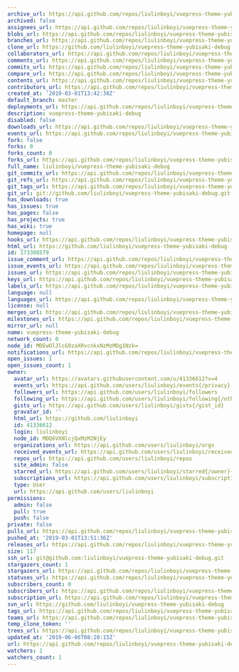 ```yaml
---
archive_url: https://api.github.com/repos/liulinboyi/vuepress-theme-yubisaki-debug/{archive_format}{/ref}
archived: false
assignees_url: https://api.github.com/repos/liulinboyi/vuepress-theme-yubisaki-debug/assignees{/user}
blobs_url: https://api.github.com/repos/liulinboyi/vuepress-theme-yubisaki-debug/git/blobs{/sha}
branches_url: https://api.github.com/repos/liulinboyi/vuepress-theme-yubisaki-debug/branches{/branch}
clone_url: https://github.com/liulinboyi/vuepress-theme-yubisaki-debug.git
collaborators_url: https://api.github.com/repos/liulinboyi/vuepress-theme-yubisaki-debug/collaborators{/collaborator}
comments_url: https://api.github.com/repos/liulinboyi/vuepress-theme-yubisaki-debug/comments{/number}
commits_url: https://api.github.com/repos/liulinboyi/vuepress-theme-yubisaki-debug/commits{/sha}
compare_url: https://api.github.com/repos/liulinboyi/vuepress-theme-yubisaki-debug/compare/{base}...{head}
contents_url: https://api.github.com/repos/liulinboyi/vuepress-theme-yubisaki-debug/contents/{+path}
contributors_url: https://api.github.com/repos/liulinboyi/vuepress-theme-yubisaki-debug/contributors
created_at: '2019-03-01T13:42:38Z'
default_branch: master
deployments_url: https://api.github.com/repos/liulinboyi/vuepress-theme-yubisaki-debug/deployments
description: vuepress-theme-yubisaki-debug
disabled: false
downloads_url: https://api.github.com/repos/liulinboyi/vuepress-theme-yubisaki-debug/downloads
events_url: https://api.github.com/repos/liulinboyi/vuepress-theme-yubisaki-debug/events
fork: false
forks: 0
forks_count: 0
forks_url: https://api.github.com/repos/liulinboyi/vuepress-theme-yubisaki-debug/forks
full_name: liulinboyi/vuepress-theme-yubisaki-debug
git_commits_url: https://api.github.com/repos/liulinboyi/vuepress-theme-yubisaki-debug/git/commits{/sha}
git_refs_url: https://api.github.com/repos/liulinboyi/vuepress-theme-yubisaki-debug/git/refs{/sha}
git_tags_url: https://api.github.com/repos/liulinboyi/vuepress-theme-yubisaki-debug/git/tags{/sha}
git_url: git://github.com/liulinboyi/vuepress-theme-yubisaki-debug.git
has_downloads: true
has_issues: true
has_pages: false
has_projects: true
has_wiki: true
homepage: null
hooks_url: https://api.github.com/repos/liulinboyi/vuepress-theme-yubisaki-debug/hooks
html_url: https://github.com/liulinboyi/vuepress-theme-yubisaki-debug
id: 173308579
issue_comment_url: https://api.github.com/repos/liulinboyi/vuepress-theme-yubisaki-debug/issues/comments{/number}
issue_events_url: https://api.github.com/repos/liulinboyi/vuepress-theme-yubisaki-debug/issues/events{/number}
issues_url: https://api.github.com/repos/liulinboyi/vuepress-theme-yubisaki-debug/issues{/number}
keys_url: https://api.github.com/repos/liulinboyi/vuepress-theme-yubisaki-debug/keys{/key_id}
labels_url: https://api.github.com/repos/liulinboyi/vuepress-theme-yubisaki-debug/labels{/name}
language: null
languages_url: https://api.github.com/repos/liulinboyi/vuepress-theme-yubisaki-debug/languages
license: null
merges_url: https://api.github.com/repos/liulinboyi/vuepress-theme-yubisaki-debug/merges
milestones_url: https://api.github.com/repos/liulinboyi/vuepress-theme-yubisaki-debug/milestones{/number}
mirror_url: null
name: vuepress-theme-yubisaki-debug
network_count: 0
node_id: MDEwOlJlcG9zaXRvcnkxNzMzMDg1Nzk=
notifications_url: https://api.github.com/repos/liulinboyi/vuepress-theme-yubisaki-debug/notifications{?since,all,participating}
open_issues: 1
open_issues_count: 1
owner:
  avatar_url: https://avatars.githubusercontent.com/u/41336612?v=4
  events_url: https://api.github.com/users/liulinboyi/events{/privacy}
  followers_url: https://api.github.com/users/liulinboyi/followers
  following_url: https://api.github.com/users/liulinboyi/following{/other_user}
  gists_url: https://api.github.com/users/liulinboyi/gists{/gist_id}
  gravatar_id: ''
  html_url: https://github.com/liulinboyi
  id: 41336612
  login: liulinboyi
  node_id: MDQ6VXNlcjQxMzM2NjEy
  organizations_url: https://api.github.com/users/liulinboyi/orgs
  received_events_url: https://api.github.com/users/liulinboyi/received_events
  repos_url: https://api.github.com/users/liulinboyi/repos
  site_admin: false
  starred_url: https://api.github.com/users/liulinboyi/starred{/owner}{/repo}
  subscriptions_url: https://api.github.com/users/liulinboyi/subscriptions
  type: User
  url: https://api.github.com/users/liulinboyi
permissions:
  admin: false
  pull: true
  push: false
private: false
pulls_url: https://api.github.com/repos/liulinboyi/vuepress-theme-yubisaki-debug/pulls{/number}
pushed_at: '2019-03-01T13:51:36Z'
releases_url: https://api.github.com/repos/liulinboyi/vuepress-theme-yubisaki-debug/releases{/id}
size: 117
ssh_url: git@github.com:liulinboyi/vuepress-theme-yubisaki-debug.git
stargazers_count: 1
stargazers_url: https://api.github.com/repos/liulinboyi/vuepress-theme-yubisaki-debug/stargazers
statuses_url: https://api.github.com/repos/liulinboyi/vuepress-theme-yubisaki-debug/statuses/{sha}
subscribers_count: 0
subscribers_url: https://api.github.com/repos/liulinboyi/vuepress-theme-yubisaki-debug/subscribers
subscription_url: https://api.github.com/repos/liulinboyi/vuepress-theme-yubisaki-debug/subscription
svn_url: https://github.com/liulinboyi/vuepress-theme-yubisaki-debug
tags_url: https://api.github.com/repos/liulinboyi/vuepress-theme-yubisaki-debug/tags
teams_url: https://api.github.com/repos/liulinboyi/vuepress-theme-yubisaki-debug/teams
temp_clone_token: ''
trees_url: https://api.github.com/repos/liulinboyi/vuepress-theme-yubisaki-debug/git/trees{/sha}
updated_at: '2019-06-06T08:20:15Z'
url: https://api.github.com/repos/liulinboyi/vuepress-theme-yubisaki-debug
watchers: 1
watchers_count: 1
---
```


